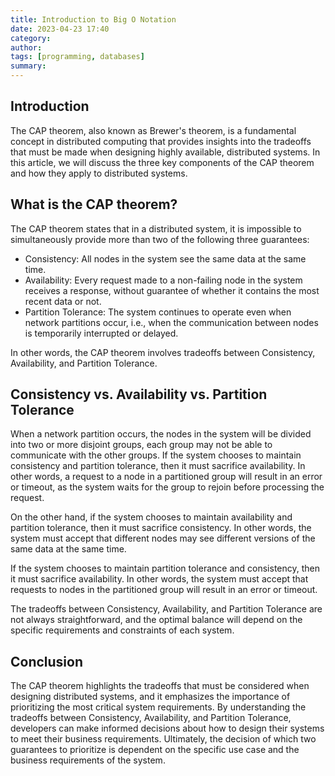```yaml
---
title: Introduction to Big O Notation
date: 2023-04-23 17:40
category:
author:
tags: [programming, databases]
summary:
---
```


## Introduction
The CAP theorem, also known as Brewer's theorem, is a fundamental concept in distributed computing that provides insights into the tradeoffs that must be made when designing highly available, distributed systems. In this article, we will discuss the three key components of the CAP theorem and how they apply to distributed systems.

## What is the CAP theorem?
The CAP theorem states that in a distributed system, it is impossible to simultaneously provide more than two of the following three guarantees:

* Consistency: All nodes in the system see the same data at the same time.
* Availability: Every request made to a non-failing node in the system receives a response, without guarantee of whether it contains the most recent data or not.
* Partition Tolerance: The system continues to operate even when network partitions occur, i.e., when the communication between nodes is temporarily interrupted or delayed.

In other words, the CAP theorem involves tradeoffs between Consistency, Availability, and Partition Tolerance.

## Consistency vs. Availability vs. Partition Tolerance
When a network partition occurs, the nodes in the system will be divided into two or more disjoint groups, each group may not be able to communicate with the other groups. If the system chooses to maintain consistency and partition tolerance, then it must sacrifice availability. In other words, a request to a node in a partitioned group will result in an error or timeout, as the system waits for the group to rejoin before processing the request.

On the other hand, if the system chooses to maintain availability and partition tolerance, then it must sacrifice consistency. In other words, the system must accept that different nodes may see different versions of the same data at the same time.

If the system chooses to maintain partition tolerance and consistency, then it must sacrifice availability. In other words, the system must accept that requests to nodes in the partitioned group will result in an error or timeout.

The tradeoffs between Consistency, Availability, and Partition Tolerance are not always straightforward, and the optimal balance will depend on the specific requirements and constraints of each system.

## Conclusion
The CAP theorem highlights the tradeoffs that must be considered when designing distributed systems, and it emphasizes the importance of prioritizing the most critical system requirements. By understanding the tradeoffs between Consistency, Availability, and Partition Tolerance, developers can make informed decisions about how to design their systems to meet their business requirements. Ultimately, the decision of which two guarantees to prioritize is dependent on the specific use case and the business requirements of the system.